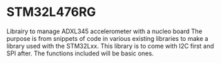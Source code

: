 # STM32L476RG
Librairy to manage ADXL345 accelerometer with a nucleo board
The purpose is from snippets of code in various existing libraries to make a library used with the STM32Lxx.
This library is to come with I2C first and SPI after.
The functions included will be basic ones.
